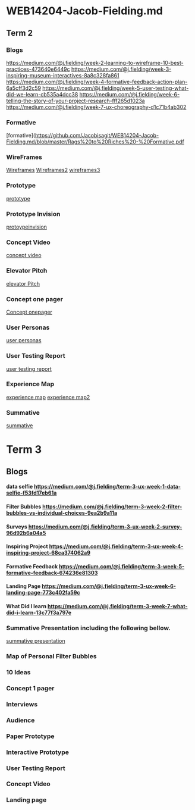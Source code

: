# WEB14204-Jacob-Fielding.md
## Term 2 
### Blogs
 https://medium.com/@j.fielding/week-2-learning-to-wireframe-10-best-practices-473640e6449c
 https://medium.com/@j.fielding/week-3-inspiring-museum-interactives-8a8c328fa861
 https://medium.com/@j.fielding/week-4-formative-feedback-action-plan-6a5cff3d2c59
 https://medium.com/@j.fielding/week-5-user-testing-what-did-we-learn-cb535a4dcc38
 https://medium.com/@j.fielding/week-6-telling-the-story-of-your-project-research-fff265d1023a
 https://medium.com/@j.fielding/week-7-ux-choreography-d1c71b4ab302

### Formative
[formative](https://github.com/Jacobisagit/WEB14204-Jacob-Fielding.md/blob/master/Rags%20to%20Riches%20-%20Formative.pdf
### WireFrames
[Wireframes](https://github.com/Jacobisagit/WEB14204-Jacob-Fielding.md/blob/master/wireframes.pdf)
[Wireframes2](https://github.com/Jacobisagit/WEB14204-Jacob-Fielding.md/blob/master/20180305_120600.jpg)
[wireframes3](https://github.com/Jacobisagit/WEB14204-Jacob-Fielding.md/blob/master/20180305_120616.jpg)
### Prototype
[prototype](https://github.com/Jacobisagit/WEB14204-Jacob-Fielding.md/blob/master/gameplay.pdf)
### Prototype Invision
[protoypeinvision](https://invis.io/XHK59REA2PC)
### Concept Video
[concept video](https://github.com/Jacobisagit/WEB14204-Jacob-Fielding.md/blob/master/the%20final%20ching%20shih%20video.mp4)
### Elevator Pitch
[elevator Pitch](https://github.com/Jacobisagit/WEB14204-Jacob-Fielding.md/blob/master/Elevlator%20Pitch%20(1).pdf)
### Concept one pager
[Concept onepager](https://github.com/Jacobisagit/WEB14204-Jacob-Fielding.md/blob/master/One%20Pager.pdf)
### User Personas
[user personas](https://github.com/Jacobisagit/WEB14204-Jacob-Fielding.md/blob/master/User%20Persona%20(1).pdf)
### User Testing Report
[user testing report](https://github.com/Jacobisagit/WEB14204-Jacob-Fielding.md/blob/master/User-testing%20Report%20(1).pdf)
### Experience Map
[experience map](https://github.com/Jacobisagit/WEB14204-Jacob-Fielding.md/blob/master/experience%20map.png)
[experience map2](https://github.com/Jacobisagit/WEB14204-Jacob-Fielding.md/blob/master/Rags%20to%20Riches%20-%20Experience%20Map%20(1).png)
### Summative
[summative](https://github.com/Jacobisagit/WEB14204-Jacob-Fielding.md/blob/master/Rags%20to%20Riches%20-%20Formative%20v2.pdf)

# Term 3

## Blogs
#### data selfie https://medium.com/@j.fielding/term-3-ux-week-1-data-selfie-f53fd17eb61a
#### Filter Bubbles https://medium.com/@j.fielding/term-3-week-2-filter-bubbles-vs-individual-choices-9ea2b9a11a
#### Surveys https://medium.com/@j.fielding/term-3-ux-week-2-survey-96d92b6a04a5
#### Inspiring Project https://medium.com/@j.fielding/term-3-ux-week-4-inspiring-project-68ca374062a9
#### Formative Feedback https://medium.com/@j.fielding/term-3-week-5-formative-feedback-674236e81303
#### Landing Page https://medium.com/@j.fielding/term-3-ux-week-6-landing-page-773c402fa59c
#### What Did I learn https://medium.com/@j.fielding/term-3-week-7-what-did-i-learn-13c77f3a797e


### Summative Presentation including the following bellow.
[summative presentation](https://github.com/Jacobisagit/WEB14204-Jacob-Fielding.md/blob/master/Jacobs%20Full%20Summative.pdf)

### Map of Personal Filter Bubbles

### 10 Ideas

### Concept 1 pager

### Interviews

### Audience 

### Paper Prototype

### Interactive Prototype

### User Testing Report

### Concept Video

### Landing page
